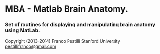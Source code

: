 # MBA - Matlab Brain Anatomy. 
### Set of routines for displaying and manipulating brain anatomy using MatLab.

Copyright (2013-2014) Franco Pestilli Stanford University pestillifranco@gmail.com
